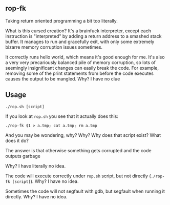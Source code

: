 rop-fk
---
Taking return oriented programming a bit too literally.

What is this cursed creation? It's a brainfuck interpreter, except each instruction is "interpreted" by adding a return address to a smashed stack buffer. It manages to run and gracefully exit, with only some extremely bizarre memory corruption issues sometimes.

It correctly runs hello world, which means it's good enough for me. It's also a very very precariously balanced pile of memory corruption, so lots of seemingly insignificant changes can easily break the code. For example, removing some of the print statements from before the code executes causes the output to be mangled. Why? I have no clue

Usage
---
`./rop.sh [script]`

If you look at `rop.sh` you see that it actually does this:
```
./rop-fk $1 > a.tmp; cat a.tmp; rm a.tmp
```

And you may be wondering, why? Why? Why does that script exist? What does it do?

The answer is that otherwise something gets corrupted and the code outputs garbage

Why? I have literally no idea.

The code will execute correctly under `rop.sh` script, but not directly (`./rop-fk [script]`). Why? I have no idea.

Sometimes the code will not segfault with gdb, but segfault when running it directly. Why? I have no idea.
